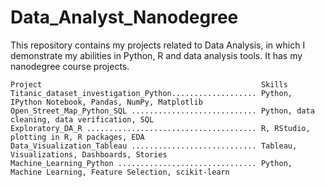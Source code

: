 
# Data_Analyst_Nanodegree

This repository contains my projects related to Data Analysis, in which I demonstrate my abilities in Python, R and data analysis tools. It has my nanodegree course projects.

    Project                                                 Skills
    Titanic_dataset_investigation_Python................... Python, IPython Notebook, Pandas, NumPy, Matplotlib
    Open_Street_Map_Python_SQL ............................ Python, data cleaning, data verification, SQL
    Exploratory_DA_R ...................................... R, RStudio, plotting in R, R packages, EDA
    Data_Visualization_Tableau ............................ Tableau, Visualizations, Dashboards, Stories
    Machine_Learning_Python ............................... Python, Machine Learning, Feature Selection, scikit-learn 

